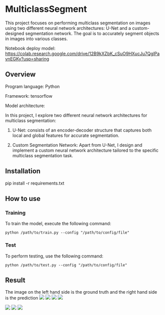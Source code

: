 # MulticlassSegment

This project focuses on performing multiclass segmentation on images using two different neural network architectures: U-Net and a custom-designed segmentation network. The goal is to accurately segment objects in images into various classes.


Notebook deploy model: https://colab.research.google.com/drive/12B9kXZbK_cSuO9HXucJu7QglPavnEGKy?usp=sharing
## Overview

Program language: Python

Framework: tensorflow

Model architecture:

In this project, I explore two different neural network architectures for multiclass segmentation:

1. U-Net: consists of an encoder-decoder structure that captures both local and global features for accurate segmentation.

2. Custom Segmentation Network: Apart from U-Net, I design and implement a custom neural network architecture tailored to the specific multiclass segmentation task.

## Installation

pip install -r requirements.txt

## How to use

### Training 
To train the model, execute the following command:

``` python /path/to/train.py --config "/path/to/config/file" ```

### Test
To perform testing, use the following command:

```python /path/to/test.py --config "/path/to/config/file" ```

## Result
The image on the left hand side is the ground truth and the right hand side is the prediction
![](results/0006031.png)
![](results/0005702.png)
![](results/0005365.png)
![](results/0003401.png)

![](results/0001097.png)
![](results/0001068.png)
![](results/0000798.png)


